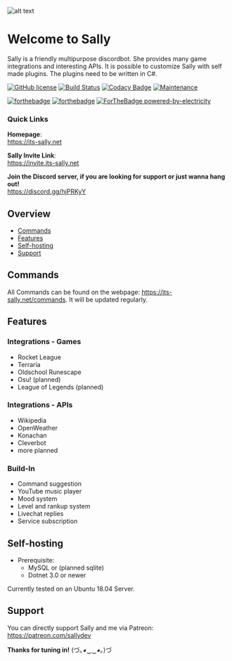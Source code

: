 ![alt text](https://sallynet.blob.core.windows.net/content/sally_banner.jpg "Sally's mood banner")
# Welcome to Sally
Sally is a friendly multipurpose discordbot. She provides many game integrations and interesting APIs. It is possible to customize Sally with self made plugins. The plugins need to be written in C#.

[![GitHub license](https://img.shields.io/github/license/Naereen/StrapDown.js.svg)](https://github.com/Naereen/StrapDown.js/blob/master/LICENSE) [![Build Status](https://travis-ci.com/Chilllli/Sally.NET.svg?token=e9oxuon9Djni1ERDenE9&branch=master)](https://travis-ci.com/Chilllli/Sally.NET) [![Codacy Badge](https://api.codacy.com/project/badge/Grade/3dce132ba96d4ba69cb0de2479196363)](https://www.codacy.com?utm_source=github.com&amp;utm_medium=referral&amp;utm_content=Chilllli/Sally.NET&amp;utm_campaign=Badge_Grade) [![Maintenance](https://img.shields.io/badge/Maintained%3F-yes-green.svg)](https://GitHub.com/Naereen/StrapDown.js/graphs/commit-activity)

[![forthebadge](https://forthebadge.com/images/badges/built-with-love.svg)](https://forthebadge.com) [![forthebadge](https://forthebadge.com/images/badges/made-with-c-sharp.svg)](https://forthebadge.com) [![ForTheBadge powered-by-electricity](http://ForTheBadge.com/images/badges/powered-by-electricity.svg)](http://ForTheBadge.com)

### Quick Links

**Homepage**: <br>
<https://its-sally.net>

**Sally Invite Link**: <br>
<https://invite.its-sally.net>

**Join the Discord server, if you are looking for support or just wanna hang out!** <br>
<https://discord.gg/hjPRKyY>

## Overview
* [Commands](#commands)
* [Features](#features)
* [Self-hosting](#self-hosting)
* [Support](#support)
## Commands
All Commands can be found on the webpage: <https://its-sally.net/commands>. 
It will be updated regularly. 
## Features
### Integrations - Games
* Rocket League
* Terraria
* Oldschool Runescape
* Osu! (planned)
* League of Legends (planned)
### Integrations - APIs
* Wikipedia
* OpenWeather
* Konachan
* Cleverbot
* more planned
### Build-In
* Command suggestion
* YouTube music player
* Mood system
* Level and rankup system
* Livechat replies
* Service subscription
## Self-hosting
* Prerequisite:
	* MySQL or (planned sqlite)
	* Dotnet 3.0 or newer
	
Currently tested on an Ubuntu 18.04 Server.
## Support
You can directly support Sally and me via Patreon: <https://patreon.com/sallydev>

**Thanks for tuning in!** (づ｡◕‿‿◕｡)づ
